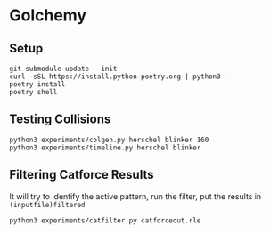 Golchemy
========

Setup
-----

```
git submodule update --init
curl -sSL https://install.python-poetry.org | python3 -
poetry install
poetry shell
```

Testing Collisions
------------------

```
python3 experiments/colgen.py herschel blinker 160
python3 experiments/timeline.py herschel blinker
```

Filtering Catforce Results
--------------------------

It will try to identify the active pattern, run the filter, put the results in `(inputfile)filtered`

```
python3 experiments/catfilter.py catforceout.rle
```


